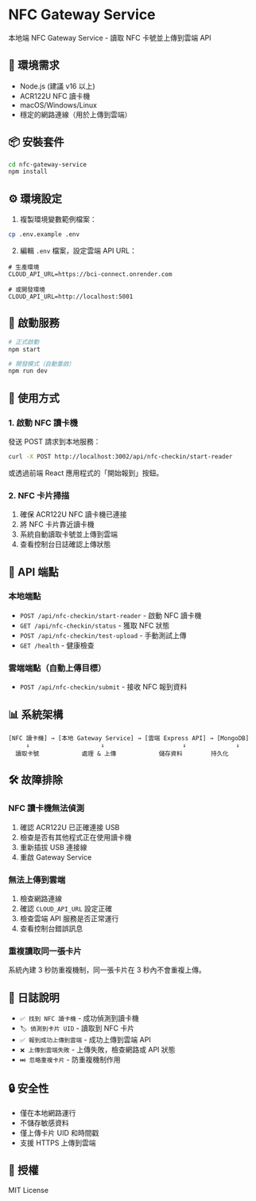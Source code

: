 # NFC Gateway Service

本地端 NFC Gateway Service - 讀取 NFC 卡號並上傳到雲端 API

## 🔧 環境需求

- Node.js (建議 v16 以上)
- ACR122U NFC 讀卡機
- macOS/Windows/Linux
- 穩定的網路連線（用於上傳到雲端）

## 📦 安裝套件

```bash
cd nfc-gateway-service
npm install
```

## ⚙️ 環境設定

1. 複製環境變數範例檔案：
```bash
cp .env.example .env
```

2. 編輯 `.env` 檔案，設定雲端 API URL：
```env
# 生產環境
CLOUD_API_URL=https://bci-connect.onrender.com

# 或開發環境
CLOUD_API_URL=http://localhost:5001
```

## 🚀 啟動服務

```bash
# 正式啟動
npm start

# 開發模式（自動重啟）
npm run dev
```

## 📱 使用方式

### 1. 啟動 NFC 讀卡機

發送 POST 請求到本地服務：
```bash
curl -X POST http://localhost:3002/api/nfc-checkin/start-reader
```

或透過前端 React 應用程式的「開始報到」按鈕。

### 2. NFC 卡片掃描

1. 確保 ACR122U NFC 讀卡機已連接
2. 將 NFC 卡片靠近讀卡機
3. 系統自動讀取卡號並上傳到雲端
4. 查看控制台日誌確認上傳狀態

## 🔗 API 端點

### 本地端點

- `POST /api/nfc-checkin/start-reader` - 啟動 NFC 讀卡機
- `GET /api/nfc-checkin/status` - 獲取 NFC 狀態
- `POST /api/nfc-checkin/test-upload` - 手動測試上傳
- `GET /health` - 健康檢查

### 雲端端點（自動上傳目標）

- `POST /api/nfc-checkin/submit` - 接收 NFC 報到資料

## 📊 系統架構

```
[NFC 讀卡機] → [本地 Gateway Service] → [雲端 Express API] → [MongoDB]
     ↓                    ↓                      ↓              ↓
  讀取卡號            處理 & 上傳            儲存資料        持久化
```

## 🛠️ 故障排除

### NFC 讀卡機無法偵測

1. 確認 ACR122U 已正確連接 USB
2. 檢查是否有其他程式正在使用讀卡機
3. 重新插拔 USB 連接線
4. 重啟 Gateway Service

### 無法上傳到雲端

1. 檢查網路連線
2. 確認 `CLOUD_API_URL` 設定正確
3. 檢查雲端 API 服務是否正常運行
4. 查看控制台錯誤訊息

### 重複讀取同一張卡片

系統內建 3 秒防重複機制，同一張卡片在 3 秒內不會重複上傳。

## 📝 日誌說明

- `✅ 找到 NFC 讀卡機` - 成功偵測到讀卡機
- `🏷️ 偵測到卡片 UID` - 讀取到 NFC 卡片
- `✅ 報到成功上傳到雲端` - 成功上傳到雲端 API
- `❌ 上傳到雲端失敗` - 上傳失敗，檢查網路或 API 狀態
- `⏭️ 忽略重複卡片` - 防重複機制作用

## 🔒 安全性

- 僅在本地網路運行
- 不儲存敏感資料
- 僅上傳卡片 UID 和時間戳
- 支援 HTTPS 上傳到雲端

## 📄 授權

MIT License